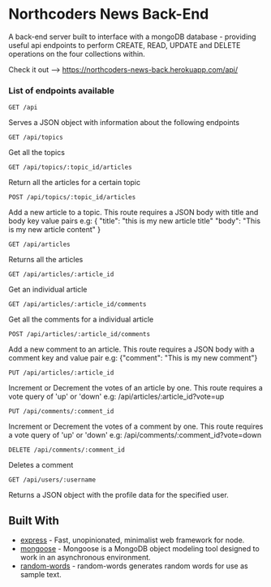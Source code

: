 # Northcoders News Back-End

A back-end server built to interface with a mongoDB database - providing useful api endpoints to perform CREATE, READ, UPDATE and DELETE operations on the four collections within.

Check it out --> https://northcoders-news-back.herokuapp.com/api/

### List of endpoints available

```http
GET /api
```

Serves a JSON object with information about the following endpoints

```http
GET /api/topics
```

Get all the topics

```http
GET /api/topics/:topic_id/articles
```

Return all the articles for a certain topic

```http
POST /api/topics/:topic_id/articles
```

Add a new article to a topic. This route requires a JSON body with title and body key value pairs
e.g: {
"title": "this is my new article title"
"body": "This is my new article content"
}

```http
GET /api/articles
```

Returns all the articles

```http
GET /api/articles/:article_id
```

Get an individual article

```http
GET /api/articles/:article_id/comments
```

Get all the comments for a individual article

```http
POST /api/articles/:article_id/comments
```

Add a new comment to an article. This route requires a JSON body with a comment key and value pair
e.g: {"comment": "This is my new comment"}

```http
PUT /api/articles/:article_id
```

Increment or Decrement the votes of an article by one. This route requires a vote query of 'up' or 'down'
e.g: /api/articles/:article_id?vote=up

```http
PUT /api/comments/:comment_id
```

Increment or Decrement the votes of a comment by one. This route requires a vote query of 'up' or 'down'
e.g: /api/comments/:comment_id?vote=down

```http
DELETE /api/comments/:comment_id
```

Deletes a comment

```http
GET /api/users/:username
```

Returns a JSON object with the profile data for the specified user.

## Built With

* [express](https://www.npmjs.com/package/express) - Fast, unopinionated, minimalist web framework for node.
* [mongoose](https://www.npmjs.com/package/mongoose) - Mongoose is a MongoDB object modeling tool designed to work in an asynchronous environment.
* [random-words](https://www.npmjs.com/package/random-words) - random-words generates random words for use as sample text.
